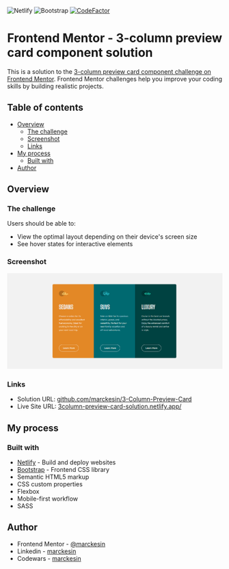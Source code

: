 ![Netlify](https://img.shields.io/badge/netlify-%23000000.svg?style=flat&logo=netlify&logoColor=#00C7B7) ![Bootstrap](https://img.shields.io/badge/bootstrap-%23563D7C.svg?style=flat&logo=bootstrap&logoColor=white) [![CodeFactor](https://www.codefactor.io/repository/github/marckesin/3-column-preview-card/badge)](https://www.codefactor.io/repository/github/marckesin/3-column-preview-card)

# Frontend Mentor - 3-column preview card component solution

This is a solution to the [3-column preview card component challenge on Frontend Mentor](https://www.frontendmentor.io/challenges/3column-preview-card-component-pH92eAR2-). Frontend Mentor challenges help you improve your coding skills by building realistic projects.

## Table of contents

- [Overview](#overview)
  - [The challenge](#the-challenge)
  - [Screenshot](#screenshot)
  - [Links](#links)
- [My process](#my-process)
  - [Built with](#built-with)
- [Author](#author)

## Overview

### The challenge

Users should be able to:

- View the optimal layout depending on their device's screen size
- See hover states for interactive elements

### Screenshot

![](./screenshot.png)

### Links

- Solution URL: [github.com/marckesin/3-Column-Preview-Card](https://github.com/marckesin/3-Column-Preview-Card)
- Live Site URL: [3column-preview-card-solution.netlify.app/](https://3column-preview-card-solution.netlify.app/)

## My process

### Built with

- [Netlify](https://www.netlify.com/) - Build and deploy websites
- [Bootstrap](https://getbootstrap.com/) - Frontend CSS library
- Semantic HTML5 markup
- CSS custom properties
- Flexbox
- Mobile-first workflow
- SASS

## Author

- Frontend Mentor - [@marckesin](https://www.frontendmentor.io/profile/marckesin)
- Linkedin - [marckesin](https://www.linkedin.com/in/marckesin)
- Codewars - [marckesin](https://www.codewars.com/users/marckesin)

